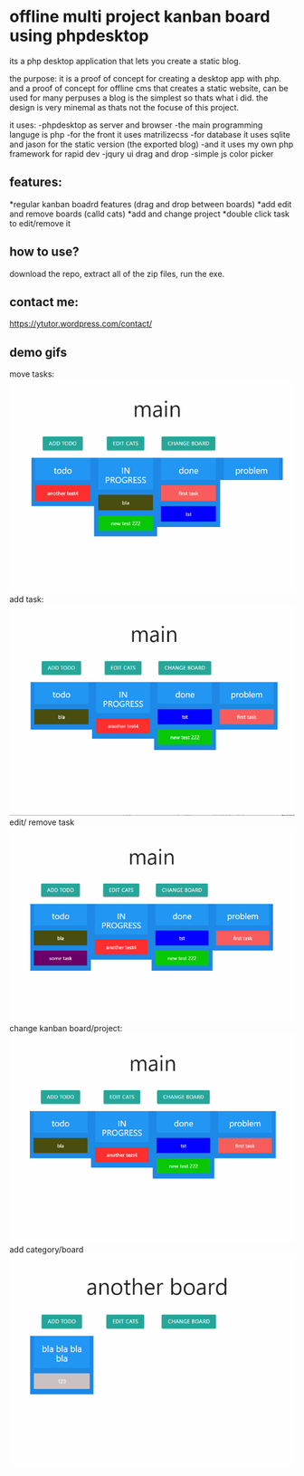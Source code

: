 # offline multi project kanban board using phpdesktop 

its a php desktop application that lets you create a static blog.

the purpose: it is a proof of concept for creating a desktop app with php.
and a proof of concept for offline cms that creates a static website, can be used
for many perpuses a blog is the simplest so thats what i did.
the design is very minemal as thats not the focuse of this project.

it uses: 
-phpdesktop as server and browser
-the main programming languge is php
-for the front it uses matrilizecss
-for database it uses sqlite and jason for the static version (the exported blog)
-and it uses my own php framework for rapid dev
-jqury ui drag and drop
-simple js color picker

## features:
*regular kanban boadrd features (drag and drop between boards)
*add edit and remove boards (calld cats)
*add and change project
*double click task to edit/remove it

## how to use?

download the repo, extract all of the zip files, run the exe.



## contact me:

https://ytutor.wordpress.com/contact/


## demo gifs
move tasks:
![alt text](gifs/1.gif)
add task:
![alt text](gifs/2.gif)
edit/ remove task
![alt text](gifs/3.gif)
change kanban board/project:
![alt text](gifs/4.gif)
add category/board
![alt text](gifs/5.gif)




